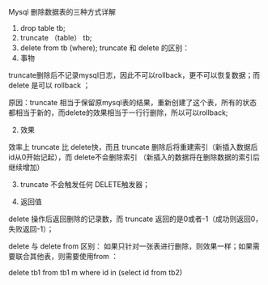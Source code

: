 
Mysql 删除数据表的三种方式详解

1.  drop table tb;
2.  truncate （table） tb;
3. delete from tb (where);
truncate 和 delete 的区别：
1. 事物

truncate删除后不记录mysql日志，因此不可以rollback，更不可以恢复数据；而 delete 是可以 rollback ；

原因：truncate 相当于保留原mysql表的结果，重新创建了这个表，所有的状态都相当于新的，而delete的效果相当于一行行删除，所以可以rollback;

2. 效果

效率上 truncate 比 delete快，而且 truncate 删除后将重建索引（新插入数据后id从0开始记起），而 delete不会删除索引 （新插入的数据将在删除数据的索引后继续增加）

3. truncate 不会触发任何 DELETE触发器；

4. 返回值

delete 操作后返回删除的记录数，而 truncate 返回的是0或者-1（成功则返回0，失败返回-1）；

delete 与 delete from 区别：
如果只针对一张表进行删除，则效果一样；如果需要联合其他表，则需要使用from ：

delete tb1 from tb1 m where id in (select id from tb2)